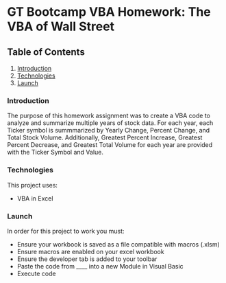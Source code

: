 # GT Bootcamp VBA Homework: The VBA of Wall Street

## Table of Contents
1. [Introduction](#introduction)
2. [Technologies](#technologies)
3. [Launch](#launch)

<a name="introduction"></a>
### Introduction
The purpose of this homework assignment was to create a VBA code to analyze and summarize multiple years of stock data. For each year, each Ticker symbol is summmarized by Yearly Change, Percent Change, and Total Stock Volume. Additionally, Greatest Percent Increase, Greatest Percent Decrease, and Greatest Total Volume for each year are provided with the Ticker Symbol and Value.

<a name="technologies"></a>
### Technologies
This project uses: 
* VBA in Excel

<a name="launch"></a>
### Launch
In order for this project to work you must:
* Ensure your workbook is saved as a file compatible with macros (.xlsm)
* Ensure macros are enabled on your excel workbook
* Ensure the developer tab is added to your toolbar
* Paste the code from ____ into a new Module in Visual Basic
* Execute code
